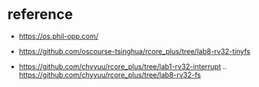 # reference

- https://os.phil-opp.com/

- https://github.com/oscourse-tsinghua/rcore_plus/tree/lab8-rv32-tinyfs

- https://github.com/chyyuu/rcore_plus/tree/lab1-rv32-interrupt .. https://github.com/chyyuu/rcore_plus/tree/lab8-rv32-fs